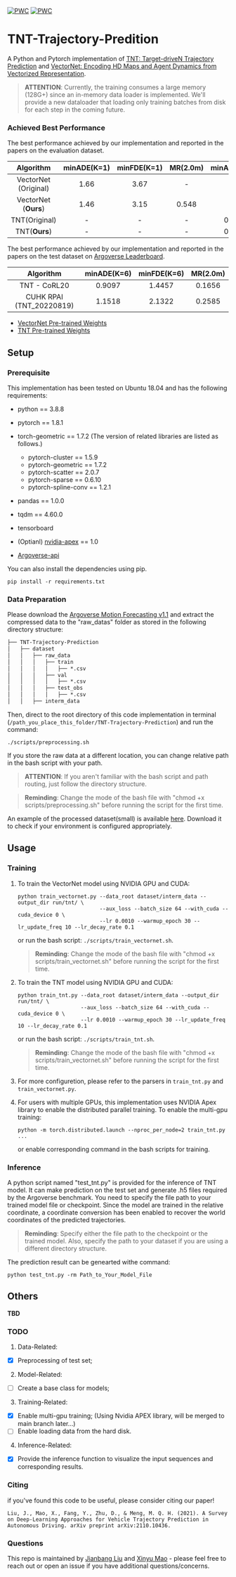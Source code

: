 [![PWC](https://img.shields.io/endpoint.svg?url=https://paperswithcode.com/badge/tnt-target-driven-trajectory-prediction/trajectory-prediction-on-interaction-dataset-2)](https://paperswithcode.com/sota/trajectory-prediction-on-interaction-dataset-2?p=tnt-target-driven-trajectory-prediction)
[![PWC](https://img.shields.io/endpoint.svg?url=https://paperswithcode.com/badge/tnt-target-driven-trajectory-prediction/motion-forecasting-on-argoverse-cvpr-2020)](https://paperswithcode.com/sota/motion-forecasting-on-argoverse-cvpr-2020?p=tnt-target-driven-trajectory-prediction)

# TNT-Trajectory-Predition

A Python and Pytorch implementation of 
[TNT: Target-driveN Trajectory Prediction](https://arxiv.org/abs/2008.08294#:~:text=TNT%20has%20three%20stages%20which,state%20sequences%20conditioned%20on%20targets.)
and
[VectorNet: Encoding HD Maps and Agent Dynamics from Vectorized Representation](https://arxiv.org/abs/2005.04259).

> **ATTENTION**: Currently, the training consumes a large memory (128G+) since an in-memory data loader is implemented. We'll provide a new dataloader that loading only training batches from disk for each step in the coming future.


### Achieved Best Performance
The best performance achieved by our implementation and reported in the papers on the evaluation dataset. 

| Algorithm | minADE(K=1) | minFDE(K=1) | MR(2.0m) | minADE(K=6) | minFDE(K=6) | MR(2.0m) |
| :-------: |:-----------:|:-----------:|:--------:|:-----------:|:-----------:|:--------:|
| VectorNet (Original) |    1.66     |    3.67     |    -     |      -      |      -      |    -     |
| VectorNet (**Ours**) |    1.46     |    3.15     |  0.548   |      -      |      -      |    -     |
|  TNT(Original)   |      -      |      -      |    -     |    0.728    |    1.292    |  0.093   |
|  TNT(**Ours**)   |      -      |      -      |    -     |    0.928    |    1.686    |  0.195   |

The best performance achieved by our implementation and reported in the papers on the test dataset on 
[Argoverse Leaderboard](https://eval.ai/web/challenges/challenge-page/454/leaderboard).

|    Algorithm     |  minADE(K=6)  | minFDE(K=6)  | MR(2.0m)  |
|:----------------:|:-------------:|:------------:|:---------:|
| 	TNT - CoRL20    |    0.9097     |    1.4457    |  0.1656   |
|  	CUHK RPAI (TNT_20220819)   |    1.1518     |    2.1322    |  0.2585   |


* [VectorNet Pre-trained Weights](https://mycuhk-my.sharepoint.com/:u:/g/personal/1155071948_link_cuhk_edu_hk/Ee7FZXGwXB9Mh7O7wSHjAlUBH5uB1fP9LEXPP8TS1lSFTQ?e=ajPXMo)
* [TNT Pre-trained Weights](https://mycuhk-my.sharepoint.com/:u:/g/personal/1155071948_link_cuhk_edu_hk/EfgqFbzKKJlJle7E-y-DVCkBVQQQH09CUwTDN5GfjtYAOg?e=mUINGD)

## Setup

### Prerequisite
This implementation has been tested on Ubuntu 18.04 and has the following requirements:
* python == 3.8.8
* pytorch == 1.8.1
* torch-geometric == 1.7.2 (The version of related libraries are listed as follows.)
  * pytorch-cluster == 1.5.9          
  * pytorch-geometric == 1.7.2           
  * pytorch-scatter == 2.0.7           
  * pytorch-sparse == 0.6.10         
  * pytorch-spline-conv == 1.2.1
* pandas == 1.0.0
* tqdm == 4.60.0
* tensorboard
* (Optianl) [nvidia-apex](https://github.com/NVIDIA/apex) == 1.0

* [Argoverse-api](https://github.com/argoai/argoverse-api)

You can also install the dependencies using pip.
```
pip install -r requirements.txt
```

### Data Preparation
Please download the [Argoverse Motion Forecasting v1.1](https://www.argoverse.org/av1.html#forecasting-link) and extract 
the compressed data to the "raw_datas" folder as stored in the following directory structure:
```latex
├── TNT-Trajectory-Prediction
│   ├── dataset
│   │   ├── raw_data
│   │   │   ├── train
│   │   │   │   ├── *.csv
│   │   │   ├── val
│   │   │   │   ├── *.csv
│   │   │   ├── test_obs
│   │   │   │   ├── *.csv
│   │   ├── interm_data
```
Then, direct to the root directory of this code implementation in terminal (``/path_you_place_this_folder/TNT-Trajectory-Prediction``) and run the command:
```
./scripts/preprocessing.sh
```
If you store the raw data at a different location, you can change relative path in the bash script with your path. 

> **ATTENTION**: If you aren't familiar with the bash script and path routing, just follow the directory structure.

> **Reminding**: Change the mode of the bash file with "chmod +x scripts/preprocessing.sh" before running the script for the first time.

An example of the processed dataset(small) is available 
[here](https://mycuhk-my.sharepoint.com/:u:/g/personal/1155071948_link_cuhk_edu_hk/EWv6Dec3yqhPkZLgdw9eEt0Bso2K-ef1-7UOzklwc4NDPQ?e=2TIBGX).
Download it to check if your environment is configured appropriately. 

## Usage

### Training
1. To train the VectorNet model using NVIDIA GPU and CUDA:
    ```
    python train_vectornet.py --data_root dataset/interm_data --output_dir run/tnt/ \
                              --aux_loss --batch_size 64 --with_cuda --cuda_device 0 \
                              --lr 0.0010 --warmup_epoch 30 --lr_update_freq 10 --lr_decay_rate 0.1
    ```
    or run the bash script: ``./scripts/train_vectornet.sh``.
    > **Reminding**: Change the mode of the bash file with "chmod +x scripts/train_vectornet.sh" before running the script for the first time.

2. To train the TNT model using NVIDIA GPU and CUDA:
    ```
    python train_tnt.py --data_root dataset/interm_data --output_dir run/tnt/ \
                        --aux_loss --batch_size 64 --with_cuda --cuda_device 0 \
                        --lr 0.0010 --warmup_epoch 30 --lr_update_freq 10 --lr_decay_rate 0.1
    ```
    or run the bash script: ``./scripts/train_tnt.sh``. 
    > **Reminding**: Change the mode of the bash file with "chmod +x scripts/train_vectornet.sh" before running the script for the first time.

3. For more configuretion, please refer to the parsers in ``train_tnt.py`` and ``train_vectornet.py``.

4. For users with multiple GPUs, this implementation uses NVIDIA Apex library to enable the distributed parallel training. To enable the multi-gpu training:
   ```
   python -m torch.distributed.launch --nproc_per_node=2 train_tnt.py ...
   ```
   or enable corresponding command in the bash scripts for training. 
### Inference

A python script named "test_tnt.py" is provided for the inference of TNT model. 
It can make prediction on the test set and generate .h5 files required by the Argoverse benchmark. 
You need to specify the file path to your trained model file or checkpoint.
Since the model are trained in the relative coordinate, a coordinate conversion has been enabled to recover the 
world coordinates of the predicted trajectories.

> **Reminding**: Specify either the file path to the checkpoint or the trained model. 
> Also, specify the path to your dataset if you are using a different directory structure.

The prediction result can be genearted withe command:
```
python test_tnt.py -rm Path_to_Your_Model_File
```

## Others

**TBD**

### TODO
1. Data-Related:
- [x] Preprocessing of test set;

2. Model-Related:
- [ ] Create a base class for models;

3. Training-Related:
- [x] Enable multi-gpu training; (Using Nvidia APEX library, will be merged to main branch later...)
- [ ] Enable loading data from the hard disk. 

4. Inference-Related:
- [x] Provide the inference function to visualize the input sequences and corresponding results.

### Citing


if you've found this code to be useful, please consider citing our paper!
```
Liu, J., Mao, X., Fang, Y., Zhu, D., & Meng, M. Q. H. (2021). A Survey on Deep-Learning Approaches for Vehicle Trajectory Prediction in Autonomous Driving. arXiv preprint arXiv:2110.10436.

```

### Questions

This repo is maintained by [Jianbang Liu](henryliu@link.cuhk.edu.hk) and [Xinyu Mao](maoxinyu@link.cuhk.edu.hk) - please feel free to reach out or open an issue if you have additional questions/concerns.
